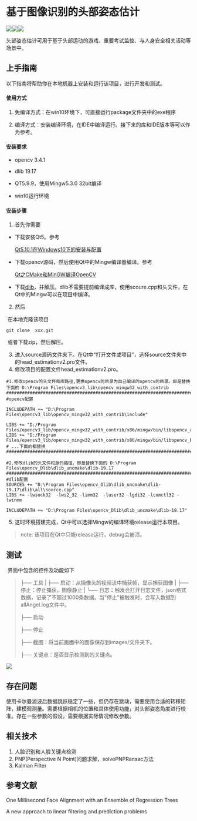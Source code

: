 # 基于图像识别的头部姿态估计

<img  src="https://img.shields.io/badge/build-passing-green.svg"><img  src="https://img.shields.io/badge/version-2.0-blue.svg"><img  src="https://img.shields.io/badge/HEAD-POSE-orange.svg">

​	头部姿态估计可用于基于头部运动的游戏、重要考试监控、与人身安全相关活动等场景中。

## 上手指南

以下指南将帮助你在本地机器上安装和运行该项目，进行开发和测试。

#### 使用方式

1. 免编译方式：在win10环境下，可直接运行package文件夹中的exe程序

2. 编译方式：安装编译环境，在IDE中编译运行。接下来的库和IDE版本等可以作为参考。

#### 安装要求

+ opencv 3.4.1

+ dlib 19.17

+ QT5.9.9，使用Mingw5.3.0 32bit编译

+ win10运行环境

#### 安装步骤

1. 首先你需要

+ 下载安装Qt5。参考

  <a href="https://blog.csdn.net/airt_xiang/article/details/83060225">Qt5.10.1在Windows10下的安装与配置</a>

+ 下载opencv源码，然后使用Qt中的Mingw编译器编译。参考

  <a href="https://blog.csdn.net/zbw1185/article/details/82469496">Qt之CMake和MinGW编译OpenCV </a>

+ 下载<a href="http://dlib.net/files/">dlib</a>，并解压。dlib不需要提前编译成库，使用scoure.cpp和头文件，在Qt中的Mingw可以在项目中编译。

2. 然后

​	在本地克隆该项目

```git clone  xxx.git ```

​	或者下载zip，然后解压。

3. 进入source源码文件夹下。在Qt中“打开文件或项目”，选择source文件夹中的head_estimationv2.pro文件。
4.  修改项目的配置文件head_estimationv2.pro。

``````
#1.修改opencv的头文件和库路径,更换opencv的目录为自己编译的opencv的目录。即是替换下面的 D:\Program Files\opencv3_lib\opencv_mingw32_with_contrib
################################################################################################################
#opencv配置

INCLUDEPATH += "D:\Program Files\opencv3_lib\opencv_mingw32_with_contrib\include"

LIBS += "D:/Program Files/opencv3_lib/opencv_mingw32_with_contrib/x86/mingw/bin/libopencv_aruco341.dll"
LIBS += "D:/Program Files/opencv3_lib/opencv_mingw32_with_contrib/x86/mingw/bin/libopencv_bgsegm341.dll"
# ...下面的都替换
######################################################################################################################

#2.修改dlib的头文件和源码路径，即是替换下面的 D:\Program Files\opencv_Dlib\dlib_uncmake\dlib-19.17 
######################################################################################################################
#dlib配置
SOURCES += "D:\Program Files\opencv_Dlib\dlib_uncmake\dlib-19.17\dlib\all\source.cpp"
LIBS += -lwsock32  -lws2_32 -limm32  -luser32 -lgdi32 -lcomctl32 -lwinmm

INCLUDEPATH += "D:\Program Files\opencv_Dlib\dlib_uncmake\dlib-19.17"
``````

5. 这时环境搭建完成，Qt中可以选择Mingw的编译环境release运行本项目。

> note: 该项目在Qt中只能release运行，debug会崩溃。

## 测试

​	界面中包含的控件及功能如下

> ├── 工具
> |   ├── 启动：从摄像头的视频流中捕获帧，显示捕获图像
> |   ├── 停止：停止捕获，图像静止
> |   └── 日志：触发会打开日志文件，json格式数据，记录了不超过1000条数据。当"停止"被触发时，会写入数据到allAngel.log文件中。
>
> ├── 启动
>
> ├── 停止
>
> ├── 截图：将当前画面中的图像保存到images/文件夹下。
>
> ├── 关键点：是否显示检测到的关键点。

<img src="./屏幕截图.png">

## 存在问题

​	使用卡尔曼滤波后数据跳跃稳定了一些，但仍存在跳动，需要使用合适的转移矩阵，建模观测量。需要根据相机的位置和具体使用功能，对头部姿态角度进行校准。存在一些参数的假设，需要根据实际情况修改参数。

## 相关技术

1. 人脸识别和人脸关键点检测
2. PNP(Perspective N Point)问题求解，solvePNPRansac方法
3. Kalman Filter

## 参考文献

One Millisecond Face Alignment with an Ensemble of Regression Trees

A new approach to linear filtering and prediction problems